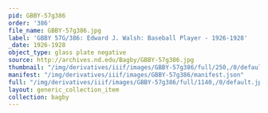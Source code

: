 ```yaml
---
pid: GBBY-57g386
order: '386'
file_name: GBBY-57g386.jpg
label: 'GBBY 57G/386: Edward J. Walsh: Baseball Player - 1926-1928'
_date: 1926-1928
object_type: glass plate negative
source: http://archives.nd.edu/Bagby/GBBY-57g386.jpg
thumbnail: "/img/derivatives/iiif/images/GBBY-57g386/full/250,/0/default.jpg"
manifest: "/img/derivatives/iiif/images/GBBY-57g386/manifest.json"
full: "/img/derivatives/iiif/images/GBBY-57g386/full/1140,/0/default.jpg"
layout: generic_collection_item
collection: bagby
---
```

